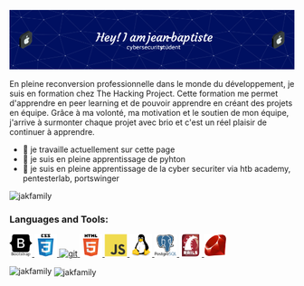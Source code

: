 ![Header](./img/github-header-image.png)

En pleine reconversion professionnelle dans le monde du développement, je suis en formation chez The Hacking Project. Cette formation me permet d'apprendre en peer learning et de pouvoir apprendre en créant des projets en équipe. Grâce à ma volonté, ma motivation et le soutien de mon équipe, j'arrive à surmonter chaque projet avec brio et c'est un réel plaisir de continuer à apprendre.


- 🔭 je travaille actuellement sur cette page 
- 🔭 je suis en pleine apprentissage de pyhton
- 🔭 je suis en pleine apprentissage de la cyber securiter via htb academy, pentesterlab, portswinger



<p align="left"> <img src="https://komarev.com/ghpvc/?username=jakfamily&label=Profile%20views&color=0e75b6&style=flat" alt="jakfamily" /> </p>

<h3 align="left">Languages and Tools:</h3>
<p align="left"> <a href="https://getbootstrap.com" target="_blank" rel="noreferrer"> <img src="https://raw.githubusercontent.com/devicons/devicon/master/icons/bootstrap/bootstrap-plain-wordmark.svg" alt="bootstrap" width="40" height="40"/> </a> <a href="https://www.w3schools.com/css/" target="_blank" rel="noreferrer"> <img src="https://raw.githubusercontent.com/devicons/devicon/master/icons/css3/css3-original-wordmark.svg" alt="css3" width="40" height="40"/> </a> <a href="https://git-scm.com/" target="_blank" rel="noreferrer"> <img src="https://www.vectorlogo.zone/logos/git-scm/git-scm-icon.svg" alt="git" width="40" height="40"/> </a> <a href="https://www.w3.org/html/" target="_blank" rel="noreferrer"> <img src="https://raw.githubusercontent.com/devicons/devicon/master/icons/html5/html5-original-wordmark.svg" alt="html5" width="40" height="40"/> </a> <a href="https://developer.mozilla.org/en-US/docs/Web/JavaScript" target="_blank" rel="noreferrer"> <img src="https://raw.githubusercontent.com/devicons/devicon/master/icons/javascript/javascript-original.svg" alt="javascript" width="40" height="40"/> </a> <a href="https://www.linux.org/" target="_blank" rel="noreferrer"> <img src="https://raw.githubusercontent.com/devicons/devicon/master/icons/linux/linux-original.svg" alt="linux" width="40" height="40"/> </a> <a href="https://www.postgresql.org" target="_blank" rel="noreferrer"> <img src="https://raw.githubusercontent.com/devicons/devicon/master/icons/postgresql/postgresql-original-wordmark.svg" alt="postgresql" width="40" height="40"/> </a> <a href="https://rubyonrails.org" target="_blank" rel="noreferrer"> <img src="https://raw.githubusercontent.com/devicons/devicon/master/icons/rails/rails-original-wordmark.svg" alt="rails" width="40" height="40"/> </a> <a href="https://www.ruby-lang.org/en/" target="_blank" rel="noreferrer"> <img src="https://raw.githubusercontent.com/devicons/devicon/master/icons/ruby/ruby-original.svg" alt="ruby" width="40" height="40"/> </a> </p>


<p><img align="left" src="https://github-readme-stats.vercel.app/api/top-langs?username=jakfamily&show_icons=true&locale=en&layout=compact" alt="jakfamily" /></p>

<p>&nbsp;<img align="center" src="https://github-readme-stats.vercel.app/api?username=jakfamily&show_icons=true&locale=en" alt="jakfamily" /></p>

